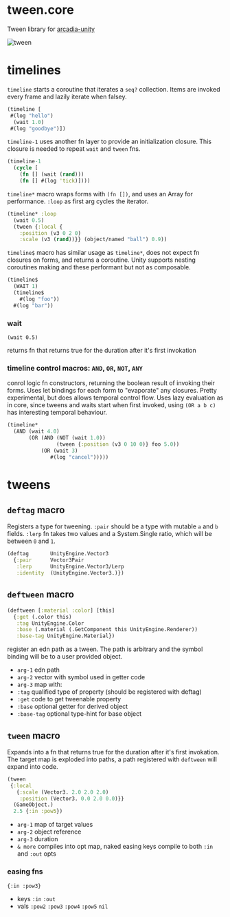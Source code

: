 # tween.core
Tween library for [arcadia-unity](github.com/arcadia-unity/Arcadia)

![tween](https://cloud.githubusercontent.com/assets/2467644/19105679/52ed9bbe-8ab1-11e6-9a4c-3087e5f43e09.gif)


# timelines


`timeline` starts a coroutine that iterates a `seq?` collection. Items are invoked every frame and lazily iterate when falsey. 

```clj
(timeline [
 #(log "hello")
  (wait 1.0)
 #(log "goodbye")])
```


`timeline-1` uses another fn layer to provide an initialization closure. This closure is needed to repeat `wait` and `tween` fns.

```clj
(timeline-1 
  (cycle [
    (fn [] (wait (rand)))
    (fn [] #(log 'tick)])))
```

`timeline*` macro wraps forms with `(fn [])`, and uses an Array for performance. `:loop` as first arg cycles the iterator.

```clj
(timeline* :loop
  (wait 0.5)
  (tween {:local {
    :position (v3 0 2 0)
    :scale (v3 (rand))}} (object/named "ball") 0.9))
```

`timeline$` macro has similar usage as `timeline*`, does not expect fn closures on forms, and returns a coroutine. Unity supports nesting coroutines making and these performant but not as composable.

```clj
(timeline$ 
  (WAIT 1) 
  (timeline$ 
    #(log "foo"))
  #(log "bar"))
```


### wait

`(wait 0.5)`

returns fn that returns true for the duration after it's first invokation



### timeline control macros: `AND`, `OR`, `NOT`, `ANY`

conrol logic fn constructors, returning the boolean result of invoking their forms.  Uses let bindings for each form to "evaporate" any closures. Pretty experimental, but does allows temporal control flow.  Uses lazy evaluation as in core, since tweens and waits start when first invoked, using `(OR a b c)` has interesting temporal behaviour.

```clj
(timeline* 
  (AND (wait 4.0) 
       (OR (AND (NOT (wait 1.0))
                (tween {:position (v3 0 10 0)} foo 5.0))
           (OR (wait 3) 
              #(log "cancel")))))
```


# tweens

## `deftag` macro

Registers a type for tweening.  `:pair` should be a type with mutable `a` and `b` fields. `:lerp` fn takes two values and a System.Single ratio, which will be between `0` and `1`. 

```clj
(deftag       UnityEngine.Vector3 
  {:pair      Vector3Pair
   :lerp      UnityEngine.Vector3/Lerp           
   :identity  (UnityEngine.Vector3.)})
```

## `deftween` macro

```clj
(deftween [:material :color] [this]
  {:get (.color this)
   :tag UnityEngine.Color
   :base (.material (.GetComponent this UnityEngine.Renderer))
   :base-tag UnityEngine.Material})
```

register an edn path as a tween. The path is arbitrary and the symbol binding will be to a user provided object.
*  `arg-1` edn path
*  `arg-2` vector with symbol used in getter code 
*  `arg-3` map with:
  *  `:tag` qualified type of property (should be registered with deftag)
  *  `:get` code to get tweenable property
  *  `:base` optional getter for derived object 
  *  `:base-tag` optional type-hint for base object





## `tween` macro

Expands into a fn that returns true for the duration after it's first invokation. The target map is exploded into paths, a path registered with `deftween` will expand into code.

```clj
(tween 
 {:local 
   {:scale (Vector3. 2.0 2.0 2.0)
    :position (Vector3. 0.0 2.0 0.0)}}  
  (GameObject.) 
  2.5 {:in :pow5})
```

*  `arg-1`  map of target values
*  `arg-2`  object reference
*  `arg-3`  duration
*  `& more` compiles into opt map, naked easing keys compile to both `:in` and `:out` opts




### easing fns

`{:in :pow3}`

*  keys `:in` `:out`
*  vals `:pow2` `:pow3` `:pow4` `:pow5` `nil`
